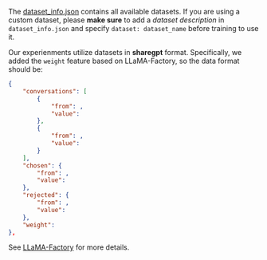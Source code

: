 The [dataset_info.json](dataset_info.json) contains all available datasets. If you are using a custom dataset, please **make sure** to add a *dataset description* in `dataset_info.json` and specify `dataset: dataset_name` before training to use it.

Our experienments utilize datasets in **sharegpt** format.
Specifically, we added the `weight` feature based on LLaMA-Factory, so the data format should be:

```json
{
    "conversations": [
        {
            "from": ,
            "value": 
        },
        {
            "from": ,
            "value": 
        }
    ],
    "chosen": {
        "from": ,
        "value": 
    },
    "rejected": {
        "from": ,
        "value": 
    },
    "weight": 
},
```
See [LLaMA-Factory](https://github.com/hiyouga/LLaMA-Factory/tree/main/data) for more details.




